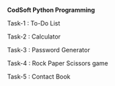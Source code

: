 **CodSoft Python Programming**

Task-1 : To-Do List

Task-2 : Calculator

Task-3 : Password Generator

Task-4 : Rock Paper Scissors game

Task-5 : Contact Book
